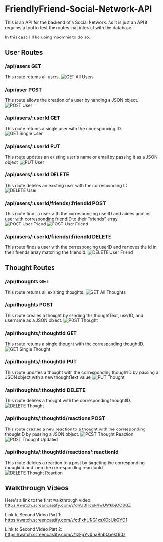 # FriendlyFriend-Social-Network-API

This is an API for the backend of a Social Network. As it is just an API it requires a tool to test the routes that interact with the database.

In this case I'll be using Insomnia to do so.

## User Routes

### /api/users GET

This route returns all users.
![GET All Users](./RM-images/User/getallusers.png "GET route for all users")


### /api/user POST

This route allows the creation of a user by handing a JSON object.
![POST User](./RM-images/User/postUser.png "POST route for user")

### /api/users/:userId GET

This route returns a single user with the corresponding ID.
![GET Single User](./RM-images/User/getsingleuser.png "GET route for single user")

### /api/users/:userId PUT

This route updates an existing user's name or email by passing it as a JSON object.
![PUT User](./RM-images/User/putUser.png "PUT route for user")

### /api/users/:userId DELETE

This route deletes an existing user with the corresponding ID
![DELETE User](./RM-images/User/deleteUser.png "DELETE route for user.")

### /api/users/:userId/friends/:friendId POST

This route finds a user with the corresponding userID and addes another user with corresponding friendID to their "friends" array.
![POST User Friend](./RM-images/User/postUserFriend.png "POST route for user friend.")
![POST User Friend](./RM-images/User/postUserFriend2.png "GET route updated.")

### /api/users/:userId/friends/:friendId DELETE

This route finds a user with the corresponding userID and removes the id in their friends array matching the friendId.
![DELETE User Friend](./RM-images/User/deleteUserFriend.png "DELETE route for user friend.")



## Thought Routes

### /api/thoughts GET
This route returns all exisiting thoughts.
![GET All Thoughts](./RM-images/Thought/getAllThoughts.png "GET route for all thoughts.")

### /api/thoughts POST
This route creates a thought by sending the thoughtText, userID, and username as a JSON object.
![POST Thought](./RM-images/Thought/postThought.png "POST route for thought")

### /api/thoughts/:thoughtId GET
This route returns a single thought with the corresponding thoughtID.
![GET Single Thought](./RM-images/Thought/getSingleThought.png "GET route for Single Thought")

### /api/thoughts/:thoughtId PUT
This route updates a thought with the corresponding thoughtID by passing a JSON object with a new thoughtText value.
![PUT Thought](./RM-images/Thought/putThought.png "PUT route for thought.")

### /api/thoughts/:thoughtId DELETE
This route deletes a thought with the corresponding thoughtID.
![DELETE Thought](./RM-images/Thought/deleteThought.png "DELETE route for thought.")

### /api/thoughts/:thoughtId/reactions POST
This route creates a new reaction to a thought with the corresponding thoughtID by passing a JSON object.
![POST Thought Reaction](./RM-images/Thought/postThoughtReaction.png "POST route for thought reaction.")
![POST Thought Updated](./RM-images/Thought/postThoughtReaction2.png "All thoughts route updated with reaction.")

### /api/thoughts/:thoughtId/reactions/:reactionId
This route deletes a reaction to a post by targeting the corresponding thoughtId and then the corresponding reactionId
![DELETE Thought Reaction](./RM-images/Thought/deleteThoughtReaction.png "DELETE route for thought reaction.")

## Walkthrough Videos
Here's a link to the first walkthrough video: https://watch.screencastify.com/v/dnU3Hdek4wUWkbjCO9QZ

Link to Second Video Part 1: https://watch.screencastify.com/v/ctFxhUNG1xsXDbUkGYD1

Link to Second Video Part 2: https://watch.screencastify.com/v/1zFgYyUhaBnbQbekf60z

